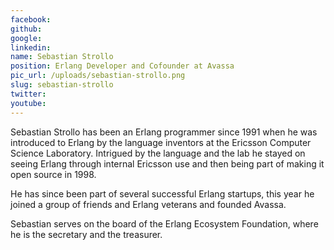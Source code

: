 ```yaml
---
facebook: 
github: 
google: 
linkedin: 
name: Sebastian Strollo
position: Erlang Developer and Cofounder at Avassa
pic_url: /uploads/sebastian-strollo.png
slug: sebastian-strollo
twitter: 
youtube: 
---
```

<p>Sebastian Strollo has been an Erlang programmer since 1991 when he was introduced to Erlang by the language inventors at the Ericsson Computer Science Laboratory. Intrigued by the language and the lab he stayed on seeing Erlang through internal Ericsson use and then being part of making it open source in 1998.</p>

<p>He has since been part of several successful Erlang startups, this year he joined a group of friends and Erlang veterans and founded Avassa.</p>

<p>Sebastian serves on the board of the Erlang Ecosystem Foundation, where he is the secretary and the treasurer.</p>

<p>&nbsp;</p>
